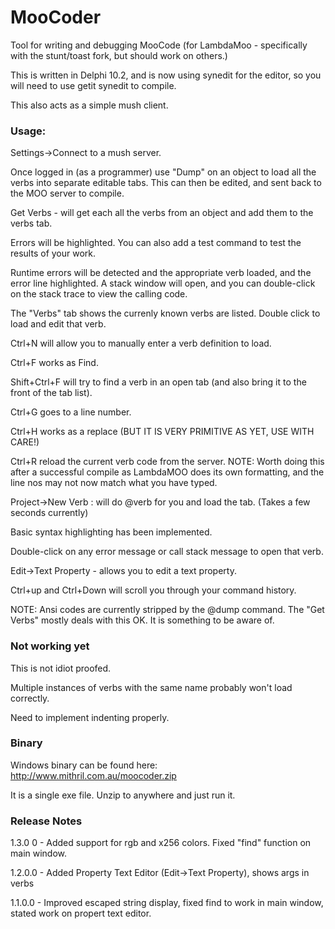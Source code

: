 # MooCoder
Tool for writing and debugging MooCode (for LambdaMoo - specifically with the stunt/toast fork, but should work on others.)

This is written in Delphi 10.2, and is now using synedit for the editor, so you will need to use getit synedit to compile.

This also acts as a simple mush client.

### Usage:
  Settings->Connect to a mush server.

 Once logged in (as a programmer) use "Dump" on an object to load all the verbs into separate editable tabs. This can then be edited, and sent back to the MOO server to compile.

 Get Verbs - will get each all the verbs from an object and add them to the verbs tab.

 Errors will be highlighted.
 You can also add a test command to test the results of your work.

 Runtime errors will be detected and the appropriate verb loaded, and the error line highlighted. A stack window will open, and you can double-click on the stack trace to view the calling code.

 The "Verbs" tab shows the currenly known verbs are listed. Double click to load and edit that verb.

 Ctrl+N will allow you to manually enter a verb definition to load.

 Ctrl+F works as Find.

 Shift+Ctrl+F will try to find a verb in an open tab (and also bring it to the front of the tab list).

 Ctrl+G goes to a line number.

 Ctrl+H works as a replace (BUT IT IS VERY PRIMITIVE AS YET, USE WITH CARE!)

 Ctrl+R reload the current verb code from the server. NOTE: Worth doing this after a successful compile as LambdaMOO does its own formatting, and the line nos may not now match what you have typed.

 Project->New Verb : will do @verb for you and load the tab. (Takes a few seconds currently)

 Basic syntax highlighting has been implemented.

 Double-click on any error message or call stack message to open that verb.

 Edit->Text Property - allows you to edit a text property.

Ctrl+up and Ctrl+Down will scroll you through your command history.

NOTE: Ansi codes are currently stripped by the @dump command. The "Get Verbs" mostly deals with this OK. It is something to be aware of.

### Not working yet
 This is not idiot proofed.

 Multiple instances of verbs with the same name probably won't load correctly.

 Need to implement indenting properly.

### Binary
Windows binary can be found here:
http://www.mithril.com.au/moocoder.zip

It is a single exe file. Unzip to anywhere and just run it.

### Release Notes ###
1.3.0 0 - Added support for rgb and x256 colors. Fixed "find" function on main window.

1.2.0.0 - Added Property Text Editor (Edit->Text Property), shows args in verbs

1.1.0.0 - Improved escaped string display, fixed find to work in main window, stated work on propert text editor.

